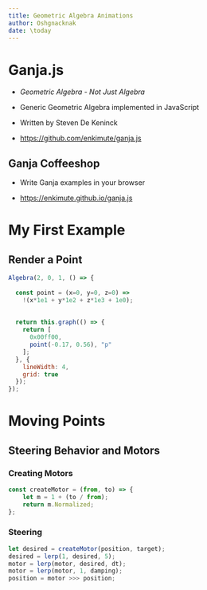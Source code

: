 ```yaml
---
title: Geometric Algebra Animations
author: Oshgnacknak
date: \today
---
```


# Ganja.js

- *Geometric Algebra - Not Just Algebra*

- Generic Geometric Algebra implemented in JavaScript

- Written by Steven De Keninck

- <https://github.com/enkimute/ganja.js>

## Ganja Coffeeshop

- Write Ganja examples in your browser

- <https://enkimute.github.io/ganja.js>

# My First Example

## Render a Point

```js
Algebra(2, 0, 1, () => {
  
  const point = (x=0, y=0, z=0) =>
    !(x*1e1 + y*1e2 + z*1e3 + 1e0);
  
  
  return this.graph(() => {
    return [
      0x00ff00,
      point(-0.17, 0.56), "p"
    ];
  }, {
    lineWidth: 4,
    grid: true
  });
});
```

# Moving Points

## Steering Behavior and Motors

### Creating Motors

```js
const createMotor = (from, to) => {
    let m = 1 + (to / from);
    return m.Normalized;
};
```

### Steering

```js
let desired = createMotor(position, target);
desired = lerp(1, desired, 5);
motor = lerp(motor, desired, dt);
motor = lerp(motor, 1, damping);
position = motor >>> position;
```
